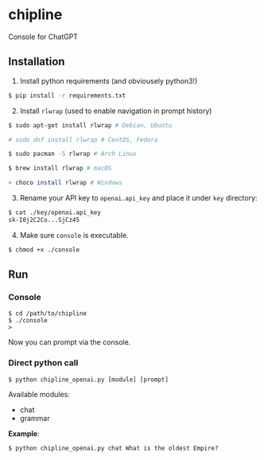 # chipline
Console for ChatGPT

## Installation
1. Install python requirements (and obviousely python3!)
```bash
$ pip install -r requirements.txt
```

2. Install `rlwrap` (used to enable navigation in prompt history)
```bash
$ sudo apt-get install rlwrap # Debian, Ubuntu

# sudo dnf install rlwrap # CentOS, Fedora

$ sudo pacman -S rlwrap # Arch Linux

$ brew install rlwrap # macOS

> choco install rlwrap # Windows
```

3. Rename your API key to `openai.api_key` and place it under `key` directory:
```bash
$ cat ./key/openai.api_key
sk-I0j2C2Co...SjCz45
```

4. Make sure `console` is executable.
```bash
$ chmod +x ./console
```

## Run
### Console
```
$ cd /path/to/chipline
$ ./console
> 
```
Now you can prompt via the console.

### Direct python call
```
$ python chipline_openai.py [module] [prompt]
```
Available modules:
- chat
- grammar

**Example**:
```
$ python chipline_openai.py chat What is the oldest Empire?
```
